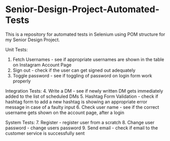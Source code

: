# Senior-Design-Project-Automated-Tests
This is a repository for automated tests in Selenium using POM structure for my Senior Design Project.

Unit Tests:
1. Fetch Usernames - see if appropriate usernames are shown in the table on Instagram Account Page
2. Sign out - check if the user can get signed out adequately
3. Toggle password - see if toggling of password on login form work properly


Integration Tests:
4. Write a DM - see if newly written DM gets immediately added to the list of scheduled DMs
5. Hashtag Form Validation - check if hashtag form to add a new hashtag is showing an appropriate error message in case of a faulty input
6. Check user name - see if the correct username gets shown on the account page, after a login

System Tests:
7. Register - register user from a scratch
8. Change user password - change users password
9. Send email - check if email to the customer service is successfully sent

